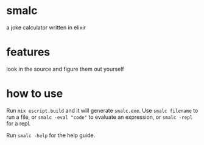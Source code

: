 # smalc
 a joke calculator written in elixir

# features

look in the source and figure them out yourself

# how to use

Run `mix escript.build` and it will generate `smalc.exe`. Use `smalc filename` to run a file, or `smalc -eval "code"` to evaluate an expression, or `smalc -repl` for a repl. 

Run `smalc -help` for the help guide.
